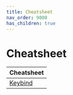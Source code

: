 ```yaml
---
title: Cheatsheet
nav_order: 9000
has_children: true
---
```



# Cheatsheet

| Cheatsheet |
| ----- |
| [Keybind](https://samwhelp.github.io/nitrux-adjustment/read/cheatsheet/keybind.html) |
